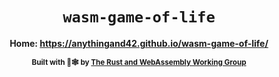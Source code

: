 <div align="center">

  <h1><code>wasm-game-of-life</code></h1>

  <strong>Home: https://anythingand42.github.io/wasm-game-of-life/<strong>

  <sub>Built with 🦀🕸 by <a href="https://rustwasm.github.io/">The Rust and WebAssembly Working Group</a></sub>
</div>

